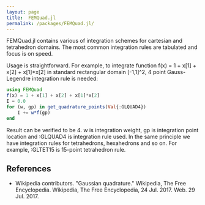 ```yaml
---
layout: page
title:  FEMQuad.jl
permalink: /packages/FEMQuad.jl/
---
```


FEMQuad.jl contains various of integration schemes for cartesian and tetrahedron domains. The most common integration rules are tabulated and focus is on speed.

Usage is straightforward. For example, to integrate function f(x) = 1 + x[1] + x[2] + x[1]*x[2] in standard rectangular domain [-1,1]^2, 4 point Gauss-Legendre integration rule is needed:
```julia
using FEMQuad
f(x) = 1 + x[1] + x[2] + x[1]*x[2]
I = 0.0
for (w, gp) in get_quadrature_points(Val{:GLQUAD4})
    I += w*f(gp)
end
```
    
Result can be verified to be 4. w is integration weight, gp is integration point location and :GLQUAD4 is integration rule used. In the same principle we have integration rules for tetrahedrons, hexahedrons and so on. For example, :GLTET15 is 15-point tetrahedron rule.
    
## References
- Wikipedia contributors. "Gaussian quadrature." Wikipedia, The Free Encyclopedia. Wikipedia, The Free Encyclopedia, 24 Jul. 2017. Web. 29 Jul. 2017.
